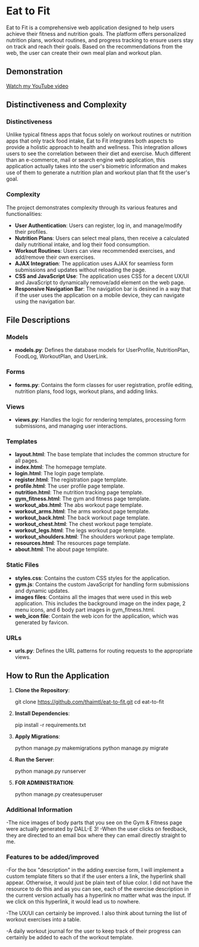 # Eat to Fit

Eat to Fit is a comprehensive web application designed to help users achieve their fitness and nutrition goals. The platform offers personalized nutrition plans, workout routines, and progress tracking to ensure users stay on track and reach their goals. Based on the recommendations from the web, the user can create their own meal plan and workout plan.

## Demonstration
[Watch my YouTube video]([https://youtu.be/xii61RLVgbM])

## Distinctiveness and Complexity

### Distinctiveness
Unlike typical fitness apps that focus solely on workout routines or nutrition apps that only track food intake, Eat to Fit integrates both aspects to provide a holistic approach to health and wellness. This integration allows users to see the correlation between their diet and exercise. Much different than an e-commerce, mail or search engine web application, this application actually takes into the user's biometric information and makes use of them to generate a nutrition plan and workout plan that fit the user's goal. 

### Complexity
The project demonstrates complexity through its various features and functionalities:
- **User Authentication**: Users can register, log in, and manage/modify their profiles.
- **Nutrition Plans**: Users can select meal plans, then receive a calculated daily nutritional intake, and log their food consumption.
- **Workout Routines**: Users can view recommended exercises, and add/remove their own exercises.
- **AJAX Integration**: The application uses AJAX for seamless form submissions and updates without reloading the page.
- **CSS and JavaScript Use**: The application uses CSS for a decent UX/UI and JavaScript to dynamically remove/add element on the web page.
- **Responsive Navigation Bar**: The navigation bar is desined in a way that if the user uses the application on a mobile device, they can navigate using the navigation bar.
## File Descriptions

### Models
- **models.py**: Defines the database models for UserProfile, NutritionPlan, FoodLog, WorkoutPlan, and UserLink.

### Forms
- **forms.py**: Contains the form classes for user registration, profile editing, nutrition plans, food logs, workout plans, and adding links.

### Views
- **views.py**: Handles the logic for rendering templates, processing form submissions, and managing user interactions.

### Templates
- **layout.html**: The base template that includes the common structure for all pages.
- **index.html**: The homepage template.
- **login.html**: The login page template.
- **register.html**: The registration page template.
- **profile.html**: The user profile page template.
- **nutrition.html**: The nutrition tracking page template.
- **gym_fitness.html**: The gym and fitness page template.
- **workout_abs.html**: The abs workout page template.
- **workout_arms.html**: The arms workout page template.
- **workout_back.html**: The back workout page template.
- **workout_chest.html**: The chest workout page template.
- **workout_legs.html**: The legs workout page template.
- **workout_shoulders.html**: The shoulders workout page template.
- **resources.html**: The resources page template.
- **about.html**: The about page template.

### Static Files
- **styles.css**: Contains the custom CSS styles for the application.
- **gym.js**: Contains the custom JavaScript for handling form submissions and dynamic updates.
- **images files**: Contains all the images that were used in this web application. This includes the background image on the index page, 2 menu icons, and 6 body part images in gym_fitness.html.
- **web_icon file**: Contain the web icon for the application, which was generated by favicon. 

### URLs
- **urls.py**: Defines the URL patterns for routing requests to the appropriate views.

## How to Run the Application

1. **Clone the Repository**: 

   git clone https://github.com/thaimtl/eat-to-fit.git
   cd eat-to-fit
2. **Install Dependencies**:
 
    pip install -r requirements.txt
3. **Apply Migrations**: 
  
    python manage.py makemigrations
    python manage.py migrate
4. **Run the Server**:
   
    python manage.py runserver
5. **FOR ADMINISTRATION**:
 
    python manage.py createsuperuser

### Additional Information
-The nice images of body parts that you see on the Gym & Fitness page were actually generated by DALL-E 3! 
-When the user clicks on feedback, they are directed to an email box where they can email directly straight to me. 

### Features to be added/improved
-For the box "description" in the adding exercise form, I will implement a custom template filters so that if the user enters a link, the hyperlink shall appear. Otherwise, it would just be plain text of blue color. I did not have the resource to do this and as you can see, each of the exercise description in the current version actually has a hyperlink no matter what was the input. If we click on this hyperlink, it would lead us to nowhere.

-The UX/UI can certainly be improved. I also think about turning the list of workout exercises into a table.

-A daily workout journal for the user to keep track of their progress can certainly be added to each of the workout template. 
